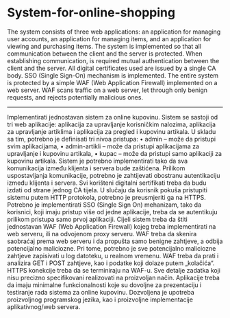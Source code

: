 # System-for-online-shopping
The system consists of three web applications: an application for managing user accounts, an application for managing items, and an application for viewing and purchasing items.
The system is implemented so that all communication between the client and the server is protected. When establishing communication, is required mutual authentication between
the client and the server. All digital certificates used are issued by a single CA body. SSO (Single Sign-On) mechanism is implemented. The entire system is protected by a 
simple WAF (Web Application Firewall) implemented on a web server. WAF scans traffic on a web server, let through only benign requests, and rejects potentially malicious ones.

******************
Implementirati jednostavan sistem za online kupovinu. Sistem se sastoji od tri web aplikacije:
aplikacija za upravljanje korisničkim nalozima, 
aplikacija za upravljanje artiklima
i aplikacija za pregled i kupovinu artikala. 
U skladu sa tim, potrebno je definisati tri nivoa pristupa:
• admin – može da pristupi svim aplikacijama,
• admin-artikli – može da pristupi aplikacijama za upravljanje i kupovinu artikala,
• kupac – može da pristupi samo aplikaciji za kupovinu artikala.
Sistem je potrebno implementirati tako da sva komunikacija između klijenta i servera bude zaštićena. Prilikom uspostavljanja komunikacije, potrebno je zahtijevati obostranu 
autentikaciju između klijenta i servera. Svi korišteni digitalni sertifikati treba da budu izdati od strane jednog CA tijela. U slučaju da korisnik pokuša pristupiti sistemu 
putem HTTP protokola, potrebno je preusmjeriti ga na HTTPS.
Potrebno je implementirati SSO (Single Sign On) mehanizam, tako da korisnici, koji imaju pristup više od jedne aplikacije, treba da se autentikuju prilikom pristupa samo prvoj 
aplikaciji.
Cijeli sistem treba da štiti jednostavan WAF (Web Application Firewall) kojeg treba implementirati na web serveru, ili na odvojenom proxy serveru. WAF treba da skenira saobraćaj 
prema web serveru i da propušta samo benigne zahtjeve, a odbija potencijalno maliciozne. Pri tome, potrebno je sve potencijalno maliciozne zahtjeve zapisivati u log datoteku,
u realnom vremenu. WAF treba da prati i analizira GET i POST zahtjeve, kao i podatke koji dolaze putem „kolačića“. HTTPS konekcije treba da se terminiraju na WAF-u.
Sve detalje zadatka koji nisu precizno specifikovani realizovati na proizvoljan način. Aplikacije treba da imaju minimalne funkcionalnosti koje su dovoljne za prezentaciju i
testiranje rada sistema za online kupovinu. Dozvoljena je upotreba proizvoljnog programskog jezika, kao i proizvoljne implementacije aplikativnog/web servera.

